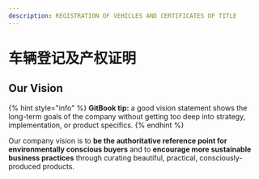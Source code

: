 ```yaml
---
description: REGISTRATION OF VEHICLES AND CERTIFICATES OF TITLE
---
```


# 车辆登记及产权证明

## Our Vision

{% hint style="info" %}
**GitBook tip:** a good vision statement shows the long-term goals of the company without getting too deep into strategy, implementation, or product specifics.
{% endhint %}

Our company vision is to **be the authoritative reference point for environmentally conscious buyers** and to **encourage more sustainable business practices** through curating beautiful, practical, consciously-produced products.
